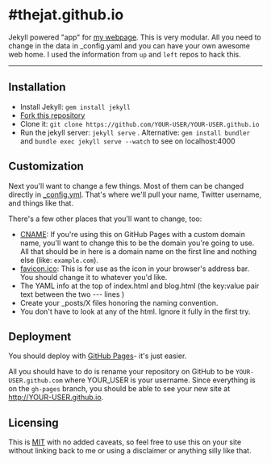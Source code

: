 #thejat.github.io
================

Jekyll powered "app" for [my webpage](http://thejat.github.io/). This is very modular. All you need to change in the data in _config.yaml and you can have your own awesome web home. I used the information from `up` and `left` repos to hack this.

------------


## Installation

- Install Jekyll: `gem install jekyll`
- [Fork this repository](https://github.com/thejat/thejat.github.io/fork)
- Clone it: `git clone https://github.com/YOUR-USER/YOUR-USER.github.io`
- Run the jekyll server: `jekyll serve` . Alternative: `gem install bundler` and `bundle exec jekyll serve --watch` to see on localhost:4000



## Customization

Next you'll want to change a few things. Most of them can be changed directly in
[_config.yml](https://github.com/thejat/thejat.github.io/blob/master/_config.yml). That's
where we'll pull your name, Twitter username, and things like that.

There's a few other places that you'll want to change, too:

- [CNAME](https://github.com/thejat/thejat.github.io/blob/master/CNAME): If you're using
  this on GitHub Pages with a custom domain name, you'll want to change this
  to be the domain you're going to use. All that should be in here is a
  domain name on the first line and nothing else (like: `example.com`).
- [favicon.ico](https://github.com/thejat/thejat.github.io/blob/master/favicon.ico): This
  is for use as the icon in your browser's
  address bar. You should change it to whatever you'd like.
- The YAML info at the top of index.html and blog.html (the key:value pair text between the two --- lines )
- Create your _posts/X files honoring the naming convention.
- You don't have to look at any of the html. Ignore it fully in the first try.

## Deployment

You should deploy with [GitHub Pages](http://pages.github.com)- it's just easier.

All you should have to do is rename your repository on GitHub to be
`YOUR-USER.github.com` where YOUR_USER is your username. Since everything is on the `gh-pages` branch, you
should be able to see your new site at <http://YOUR-USER.github.io>.

## Licensing

This is [MIT](https://github.com/thejat/thejat.github.io/blob/master/LICENSE) with no
added caveats, so feel free to use this on your site without linking back to
me or using a disclaimer or anything silly like that.